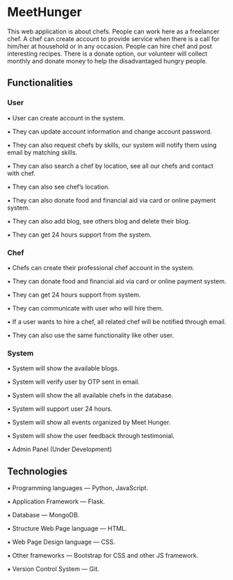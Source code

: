 # MeetHunger
This web application is about chefs. People can work here as a freelancer chef. A chef can create account to provide service when there is a call for him/her at household or in any occasion. People can hire chef and post interesting recipes. There is a donate option, our volunteer will collect monthly and donate money to help the disadvantaged hungry people.

## Functionalities
### User
▪ User can create account in the system.

▪ They can update account information and change account password.

▪ They can also request chefs by skills, our system will notify them using email by matching skills.

▪ They can also search a chef by location, see all our chefs and contact with chef.

▪ They can also see chef’s location.

▪ They can also donate food and financial aid via card or online payment system.

▪ They can also add blog, see others blog and delete their blog.

▪ They can get 24 hours support from the system.

### Chef
▪ Chefs can create their professional chef account in the system.

▪ They can donate food and financial aid via card or online payment system.

▪ They can get 24 hours support from system.

▪ They can communicate with user who will hire them.

▪ If a user wants to hire a chef, all related chef will be notified through email.

▪ They can also use the same functionality like other user.

### System
▪ System will show the available blogs.

▪ System will verify user by OTP sent in email.

▪ System will show the all available chefs in the database.

▪ System will support user 24 hours.

▪ System will show all events organized by Meet Hunger.

▪ System will show the user feedback through testimonial.

▪ Admin Panel (Under Development)

## Technologies

▪ Programming languages — Python, JavaScript.

▪ Application Framework — Flask. 

▪ Database — MongoDB.

▪ Structure Web Page language — HTML.

▪ Web Page Design language — CSS.

▪ Other frameworks — Bootstrap for CSS and other JS framework.

▪ Version Control System — Git.
